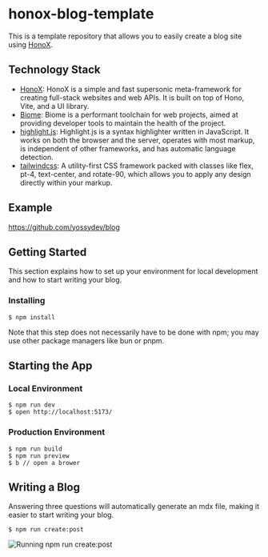 # honox-blog-template

This is a template repository that allows you to easily create a blog site using [HonoX](https://github.com/honojs/honox).

## Technology Stack

- [HonoX](https://github.com/honojs/honox): HonoX is a simple and fast supersonic meta-framework for creating full-stack websites and web APIs. It is built on top of Hono, Vite, and a UI library.
- [Biome](https://github.com/biomejs/biome): Biome is a performant toolchain for web projects, aimed at providing developer tools to maintain the health of the project.
- [highlight.js](https://highlightjs.org/): Highlight.js is a syntax highlighter written in JavaScript. It works on both the browser and the server, operates with most markup, is independent of other frameworks, and has automatic language detection.
- [tailwindcss](https://v2.tailwindcss.com/): A utility-first CSS framework packed with classes like flex, pt-4, text-center, and rotate-90, which allows you to apply any design directly within your markup.

## Example

https://github.com/yossydev/blog

## Getting Started

This section explains how to set up your environment for local development and how to start writing your blog.

### Installing

```
$ npm install
```

Note that this step does not necessarily have to be done with npm; you may use other package managers like bun or pnpm.

## Starting the App

### Local Environment

```
$ npm run dev
$ open http://localhost:5173/
```

### Production Environment

```
$ npm run build
$ npm run preview
$ b // open a brower
```

## Writing a Blog

Answering three questions will automatically generate an mdx file, making it easier to start writing your blog.

```
$ npm run create:post
```

![Running npm run create:post](https://github.com/yossydev/blog/assets/87469023/b110f12e-191b-4657-b729-34b7a8cf3a3e)
